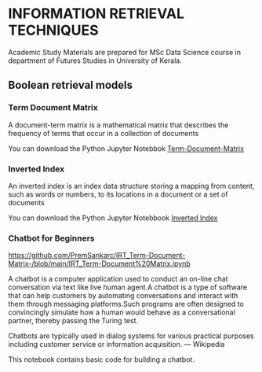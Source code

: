 # INFORMATION RETRIEVAL TECHNIQUES


Academic Study Materials are prepared for MSc Data Science course in department of Futures Studies in University of Kerala.


##  Boolean retrieval models

### Term Document Matrix 

A document-term matrix is a mathematical matrix that describes the frequency of terms that occur in a collection of documents

You can  download the Python Jupyter Notebbok  [Term-Document-Matrix](IRT_Term-Document%20Matrix.ipynb)

### Inverted Index

An inverted index is an index data structure storing a mapping from content, such as words or numbers, to its locations in a document or a set of documents

You can  download the Python Jupyter Notebbook [Inverted Index](IRT_Inverted_Index.ipynb)


### Chatbot for Beginners

https://github.com/PremSankarc/IRT_Term-Document-Matrix-/blob/main/IRT_Term-Document%20Matrix.ipynb

A chatbot is a computer application used to conduct an on-line chat conversation via text like live human agent.A chatbot is a type of software that can help customers by automating conversations and interact with them through messaging platforms.Such programs are often designed to convincingly simulate how a human would behave as a conversational partner, thereby passing the Turing test.

Chatbots are typically used in dialog systems for various practical purposes including customer service or information acquisition. — Wikipedia

This notebook contains basic code for building a chatbot.




